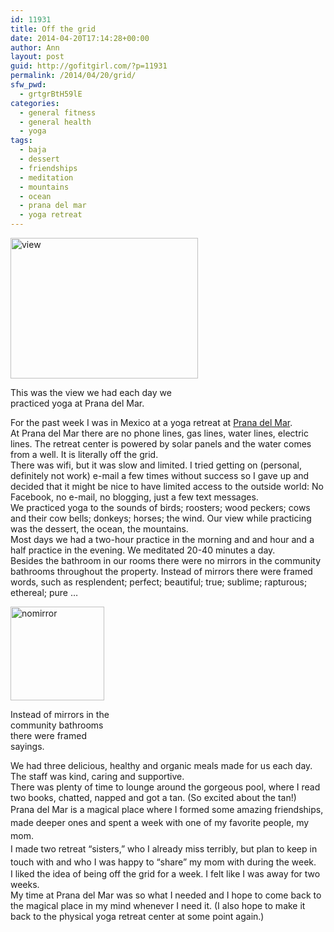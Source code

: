 ```yaml
---
id: 11931
title: Off the grid
date: 2014-04-20T17:14:28+00:00
author: Ann
layout: post
guid: http://gofitgirl.com/?p=11931
permalink: /2014/04/20/grid/
sfw_pwd:
  - grtgrBtH59lE
categories:
  - general fitness
  - general health
  - yoga
tags:
  - baja
  - dessert
  - friendships
  - meditation
  - mountains
  - ocean
  - prana del mar
  - yoga retreat
---
```

<div id="attachment_11933" style="width: 310px" class="wp-caption alignleft">
  <a href="http://gofitgirl.com/2014/04/grid/img_0666/" rel="attachment wp-att-11933"><img class="size-medium wp-image-11933" alt="view" src="http://gofitgirl.com/wp-content/uploads/2014/04/IMG_0666-300x225.jpg" width="300" height="225" /></a>
  
  <p class="wp-caption-text">
    This was the view we had each day we practiced yoga at Prana del Mar.
  </p>
</div>

  
For the past week I was in Mexico at a yoga retreat at [Prana del Mar](http://pranadelmar.com).  
At Prana del Mar there are no phone lines, gas lines, water lines, electric lines. The retreat center is powered by solar panels and the water comes from a well. It is literally off the grid.  
There was wifi, but it was slow and limited. I tried getting on (personal, definitely not work) e-mail a few times without success so I gave up and decided that it might be nice to have limited access to the outside world: No Facebook, no e-mail, no blogging, just a few text messages.  
We practiced yoga to the sounds of birds; roosters; wood peckers; cows and their cow bells; donkeys; horses; the wind. Our view while practicing was the dessert, the ocean, the mountains.  
Most days we had a two-hour practice in the morning and and hour and a half practice in the evening. We meditated 20-40 minutes a day.  
Besides the bathroom in our rooms there were no mirrors in the community bathrooms throughout the property. Instead of mirrors there were framed words, such as resplendent; perfect; beautiful; true; sublime; rapturous; ethereal; pure &#8230;  


<div id="attachment_11938" style="width: 160px" class="wp-caption alignright">
  <a href="http://gofitgirl.com/2014/04/grid/img_5302/" rel="attachment wp-att-11938"><img class="size-thumbnail wp-image-11938" alt="nomirror" src="http://gofitgirl.com/wp-content/uploads/2014/04/IMG_5302-150x150.jpg" width="150" height="150" /></a>
  
  <p class="wp-caption-text">
    Instead of mirrors in the community bathrooms there were framed sayings.
  </p>
</div>

  
We had three delicious, healthy and organic meals made for us each day. The staff was kind, caring and supportive.  
There was plenty of time to lounge around the gorgeous pool, where I read two books, chatted, napped and got a tan. (So excited about the tan!)  
<span style="line-height: 1.5em;">Prana del Mar is a magical place where I formed some amazing friendships, made deeper ones and spent a week with one of my favorite people, my mom. </span>  
<span style="line-height: 1.5em;">I made two retreat &#8220;sisters,&#8221; who I already miss terribly, but plan to keep in touch with and who I was happy to &#8220;share&#8221; my mom with during the week.  </span>  
I liked the idea of being off the grid for a week. I felt like I was away for two weeks.  
My time at Prana del Mar was so what I needed and I hope to come back to the magical place in my mind whenever I need it. (I also hope to make it back to the physical yoga retreat center at some point again.)